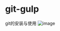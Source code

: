 # git-gulp
git的安装与使用
![image](https://github.com/ButBueatiful/dotvim/raw/master/screenshots/vim-screenshot.jpg)
